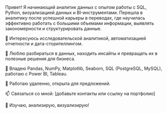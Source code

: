 Привет! Я начинающий аналитик данных с опытом работы с SQL, Python, визуализацией данных и BI-инструментами. 
Перешла в аналитику после успешной карьеры в переводах, где научилась эффективно работать с большими объемами информации, выявлять закономерности и структурировать данные.

🔹 Интересуюсь исследовательской аналитикой, автоматизацией отчетности и дата-сторителлингом.

🔹 Люблю разбираться в данных, находить инсайты и превращать их в полезные решения для бизнеса.

🔹 Владею Pandas, NumPy, Matplotlib, Seaborn, SQL (PostgreSQL, MySQL), работаю с Power BI, Tableau.


📍 Работаю удаленно, открыта для предложений.

📫 Связаться со мной: [добавьте контакты или ссылку на портфолио]

🚀 Изучаю, анализирую, визуализирую!
